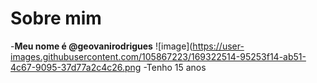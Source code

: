 # Sobre mim

-**Meu nome é @geovanirodrigues**
![image](https://user-images.githubusercontent.com/105867223/169322514-95253f14-ab51-4c67-9095-37d77a2c4c26.png 
-Tenho 15 anos 
